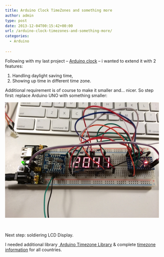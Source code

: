```yaml
---
title: Arduino Clock TimeZones and something more
author: admin
type: post
date: 2013-12-04T00:15:42+00:00
url: /arduino-clock-timezones-and-something-more/
categories:
  - Arduino

---
```

Following with my last project &#8211; [Arduino clock](/simplest-arduino-clock-with-7-digit-segment-display/) &#8211; i wanted to extend it with 2 features:

  1. Handling daylight saving time,
  2. Showing up time in different time zone.

<!--more-->

  
Additional requirement is of course to make it smaller and&#8230; nicer. So step first: replace Arduino UNO with something smaller:

![arduino-mini](/images/2013/12/arduino-mini.jpg)

&nbsp;

Next step: soldiering LCD Display.

I needed additional library [ Arduino Timezone Library](https://github.com/JChristensen/Timezone) & complete [timezone information](http://home.tiscali.nl/~t876506/TZworld.html#aus) for all countries.
